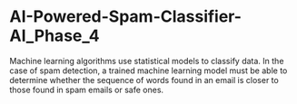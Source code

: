 # AI-Powered-Spam-Classifier-AI_Phase_4
Machine learning algorithms use statistical models to classify data. In the case of spam detection, a trained machine learning model must be able to determine whether the sequence of words found in an email is closer to those found in spam emails or safe ones.
